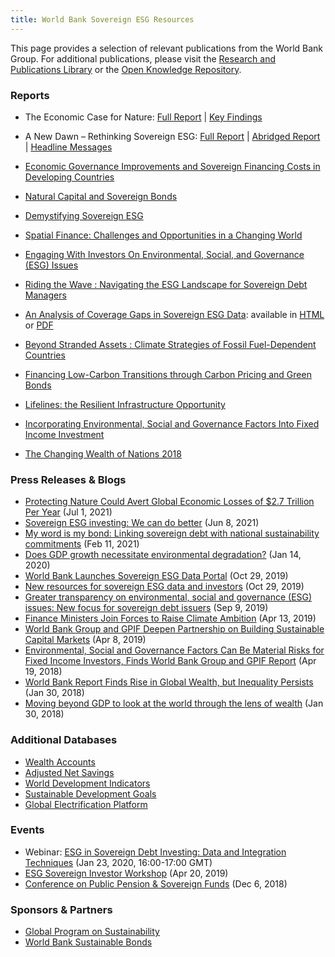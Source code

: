 ```yaml
---
title: World Bank Sovereign ESG Resources
---
```


This page provides a selection of relevant publications from the World Bank Group.
For additional publications, please visit the [Research and Publications Library](https://www.worldbank.org/en/research)
or the [Open Knowledge Repository](https://openknowledge.worldbank.org).

### Reports

* The Economic Case for Nature:
  [Full Report](https://www.worldbank.org/en/topic/environment/publication/the-economic-case-for-nature) |
  [Key Findings](https://thedocs.worldbank.org/en/doc/81385f4e89ae1c1e2278e404728bc1d4-0320072021/original/GEEM-2pg-Jun28.pdf)
  <!-- (Jun 30, 2021) -->

* A New Dawn – Rethinking Sovereign ESG:
  [Full Report](https://documents.worldbank.org/curated/en/694901623100755591) |
  [Abridged Report](https://documents.worldbank.org/curated/en/479341624946145041) |
  [Headline Messages](https://documents.worldbank.org/curated/en/352121625037616857)
  <!-- (Jun 7, 2021) -->

* [Economic Governance Improvements and Sovereign Financing Costs in Developing Countries](https://documents.worldbank.org/curated/en/565681620234717531)
  <!-- (May 5, 2021) -->

* [Natural Capital and Sovereign Bonds](https://documents.worldbank.org/curated/en/628001617289818802)
  <!-- (Apr 1, 2021) -->

* [Demystifying Sovereign ESG](https://openknowledge.worldbank.org/handle/10986/35586)
  <!-- (Dec 31, 2020) -->

* [Spatial Finance: Challenges and Opportunities in a Changing World](https://documents.worldbank.org/curated/en/850821606884753194)
  <!-- (Dec 1, 2020) -->

* [Engaging With Investors On Environmental, Social, and Governance (ESG) Issues](http://pubdocs.worldbank.org/en/375981604591250621/World-Bank-ESG-Guide-2020-FINAL-11-5-2020)
  <!-- (Nov 5, 2020) -->

* [Riding the Wave : Navigating the ESG Landscape for Sovereign Debt Managers](https://documents.worldbank.org/curated/en/186931603441706045)
  <!-- (Oct 22, 2020) -->

* [An Analysis of Coverage Gaps in Sovereign ESG Data][esg-gaps-html]: available in [HTML][esg-gaps-html] or [PDF][esg-gaps-pdf]
  <!-- (Aug 26, 2020) -->

* [Beyond Stranded Assets : Climate Strategies of Fossil Fuel-Dependent Countries](https://www.bookdepository.com/Beyond-Stranded-Assets-Grzegorz-Peszko/9781464813405)
  <!-- (Nov 30, 2019) -->

* [Financing Low-Carbon Transitions through Carbon Pricing and Green Bonds](http://documents.worldbank.org/curated/en/808771566321852359)
  <!-- (Aug 20, 2019) -->
 
* [Lifelines: the Resilient Infrastructure Opportunity](https://openknowledge.worldbank.org/handle/10986/31805)
  <!-- (Jun 19, 2019) -->

* [Incorporating Environmental, Social and Governance Factors Into Fixed Income Investment](http://documents.worldbank.org/curated/en/913961524150628959)
  <!-- (Apr 19, 2018) -->

* [The Changing Wealth of Nations 2018](https://openknowledge.worldbank.org/handle/10986/29001)
  <!-- (Jan 30, 2018) -->

### Press Releases & Blogs

* [Protecting Nature Could Avert Global Economic Losses of $2.7 Trillion Per Year](https://www.worldbank.org/en/news/press-release/2021/07/01/protecting-nature-could-avert-global-economic-losses-of-usd2-7-trillion-per-year)
  (Jul 1, 2021)
* [Sovereign ESG investing: We can do better](https://blogs.worldbank.org/psd/sovereign-esg-investing-we-can-do-better)
  (Jun 8, 2021)
* [My word is my bond: Linking sovereign debt with national sustainability commitments](https://blogs.worldbank.org/climatechange/my-word-my-bond-linking-sovereign-debt-national-sustainability-commitments)
  (Feb 11, 2021)
* [Does GDP growth necessitate environmental degradation?](https://blogs.worldbank.org/opendata/does-gdp-growth-necessitate-environmental-degradation)
  (Jan 14, 2020)
* [World Bank Launches Sovereign ESG Data Portal](https://www.worldbank.org/en/news/press-release/2019/10/29/world-bank-launches-sovereign-esg-data-portal)
  (Oct 29, 2019)
* [New resources for sovereign ESG data and investors](http://blogs.worldbank.org/opendata/new-resources-sovereign-esg-data-and-investors)
  (Oct 29, 2019)
* [Greater transparency on environmental, social and governance (ESG) issues: New focus for sovereign debt issuers](https://blogs.worldbank.org/voices/greater-transparency-environmental-social-and-governance-esg-issues-new-focus-sovereign-debt)
  (Sep 9, 2019)
* [Finance Ministers Join Forces to Raise Climate Ambition](https://www.worldbank.org/en/news/press-release/2019/04/13/coalition-of-finance-ministers-for-climate-action)
  (Apr 13, 2019)
* [World Bank Group and GPIF Deepen Partnership on Building Sustainable Capital Markets](https://www.worldbank.org/en/news/press-release/2019/04/08/world-bank-group-and-gpif-deepen-partnership-on-building-sustainable-capital-markets)
  (Apr 8, 2019)
* [Environmental, Social and Governance Factors Can Be Material Risks for Fixed Income Investors, Finds World Bank Group and GPIF Report](https://www.worldbank.org/en/news/press-release/2018/04/19/environmental-social-and-governance-factors-can-be-material-risks-for-fixed-income-investors-finds-world-bank-group-and-gpif-report)
  (Apr 19, 2018)
* [World Bank Report Finds Rise in Global Wealth, but Inequality Persists](https://www.worldbank.org/en/news/press-release/2018/01/30/world-bank-report-finds-rise-in-global-wealth-but-inequality-persists)
  (Jan 30, 2018)
* [Moving beyond GDP to look at the world through the lens of wealth](https://www.worldbank.org/en/news/feature/2018/01/30/moving-beyond-gdp-to-look-at-the-world-through-the-lens-of-wealth)
  (Jan 30, 2018)


### Additional Databases

* [Wealth Accounts](https://datacatalog.worldbank.org/dataset/wealth-accounting)
* [Adjusted Net Savings](https://datacatalog.worldbank.org/dataset/adjusted-net-savings)
* [World Development Indicators](https://datacatalog.worldbank.org/dataset/world-development-indicators)
* [Sustainable Development Goals](http://datatopics.worldbank.org/sdgs/)
* [Global Electrification Platform](https://electrifynow.energydata.info)

### Events

* Webinar: [ESG in Sovereign Debt Investing: Data and Integration Techniques](https://www.unpri.org/events/webinar-esg-in-sovereign-debt-investing-data-and-integration-techniques/5181.article)
  (Jan 23, 2020, 16:00-17:00 GMT)
* [ESG Sovereign Investor Workshop](http://www.worldbank.org/en/events/2019/04/10/esg-sovereign-investor-workshop)
  (Apr 20, 2019)
* [Conference on Public Pension & Sovereign Funds](https://www8.gsb.columbia.edu/cjeb/sites/cjeb/files/CJEB-Report_Conference-Pension-Sovereign-Funds_2.08.19%20with%20pictures.pdf)
  (Dec 6, 2018)



### Sponsors & Partners

* [Global Program on Sustainability](https://www.worldbank.org/en/programs/global-program-on-sustainability)
* [World Bank Sustainable Bonds](http://treasury.worldbank.org/en/about/unit/treasury/ibrd/ibrd-sustainable-development-bonds)

[esg-gaps-html]: https://worldbank.github.io/ESG_gaps_research/
[esg-gaps-pdf]:  https://worldbank.github.io/ESG_gaps_research/ESG_gaps_research.pdf

